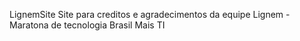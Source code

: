 LignemSite
Site para creditos e agradecimentos da equipe Lignem - 
Maratona de tecnologia Brasil Mais TI
